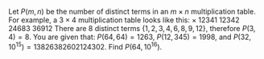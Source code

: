 Let $P(m,n)$ be the number of distinct terms in an $m\times n$ multiplication table.
For example, a $3\times 4$ multiplication table looks like this:
$\times$ 12341 12342 24683 36912
There are $8$ distinct terms $\{1,2,3,4,6,8,9,12\}$, therefore $P(3,4) = 8$.
You are given that:
$P(64,64) = 1263$,
$P(12,345) = 1998$, and
$P(32,10^{15}) = 13826382602124302$.
Find $P(64,10^{16})$.